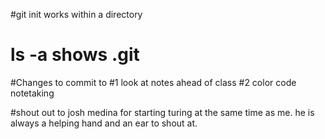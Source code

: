 #git init works within a directory
# ls -a shows .git



#Changes to commit to
#1 look at notes ahead of class
#2 color code notetaking


#shout out to josh medina for starting turing at the same time as me. he is always a helping hand and an ear to shout at.
